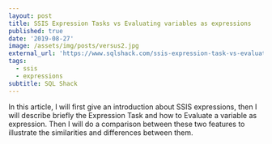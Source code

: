 ```yaml
---
layout: post
title: SSIS Expression Tasks vs Evaluating variables as expressions
published: true
date: '2019-08-27'
image: /assets/img/posts/versus2.jpg
external_url: 'https://www.sqlshack.com/ssis-expression-task-vs-evaluating-variable-as-expression/'
tags:
  - ssis
  - expressions
subtitle: SQL Shack
---
```

In this article, I will first give an introduction about SSIS expressions, then I will describe briefly the Expression Task and how to Evaluate a variable as expression. Then I will do a comparison between these two features to illustrate the similarities and differences between them.
